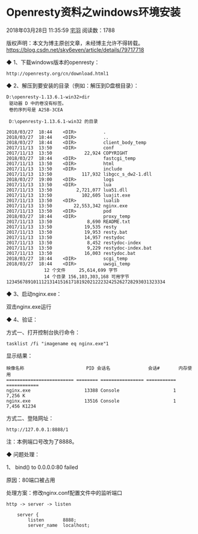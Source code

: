 # Openresty资料之windows环境安装

2018年03月28日 11:35:59 [宅羽](https://me.csdn.net/sky6even) 阅读数：1788

 版权声明：本文为博主原创文章，未经博主允许不得转载。	https://blog.csdn.net/sky6even/article/details/79717718

◆ 1、下载windows版本的openresty：

```
http://openresty.org/cn/download.html1
```

◆ 2、解压到要安装的目录（例如：解压到D盘根目录）：

```
D:\openresty-1.13.6.1-win32>dir
 驱动器 D 中的卷没有标签。
 卷的序列号是 A25B-3CEA

 D:\openresty-1.13.6.1-win32 的目录

2018/03/27  18:44    <DIR>          .
2018/03/27  18:44    <DIR>          ..
2018/03/27  18:44    <DIR>          client_body_temp
2017/11/13  13:50    <DIR>          conf
2017/11/13  13:50            22,924 COPYRIGHT
2018/03/27  18:44    <DIR>          fastcgi_temp
2017/11/13  13:50    <DIR>          html
2017/11/13  13:50    <DIR>          include
2017/11/13  13:50           117,932 libgcc_s_dw2-1.dll
2018/03/27  19:00    <DIR>          logs
2017/11/13  13:50    <DIR>          lua
2017/11/13  13:50         2,721,077 lua51.dll
2017/11/13  13:50           102,605 luajit.exe
2017/11/13  13:50    <DIR>          lualib
2017/11/13  13:50        22,553,342 nginx.exe
2017/11/13  13:50    <DIR>          pod
2018/03/27  18:44    <DIR>          proxy_temp
2017/11/13  13:50             8,690 README.txt
2017/11/13  13:50            19,535 resty
2017/11/13  13:50            19,953 resty.bat
2017/11/13  13:50            14,957 restydoc
2017/11/13  13:50             8,452 restydoc-index
2017/11/13  13:50             9,229 restydoc-index.bat
2017/11/13  13:50            16,003 restydoc.bat
2018/03/27  18:44    <DIR>          scgi_temp
2018/03/27  18:44    <DIR>          uwsgi_temp
              12 个文件     25,614,699 字节
              14 个目录 156,103,303,168 可用字节12345678910111213141516171819202122232425262728293031323334
```

◆ 3、启动nginx.exe：

双击nginx.exe运行 

◆ 4、验证：

方式一、打开控制台执行命令：

```
tasklist /fi "imagename eq nginx.exe"1
```

显示结果：

```
映像名称                       PID 会话名              会话#       内存使用
========================= ======== ================ =========== ============
nginx.exe                    13388 Console                    1      7,256 K
nginx.exe                    13516 Console                    1      7,456 K1234
```

方式二、登陆网址：

```
http://127.0.0.1:8888/1
```

注：本例端口号改为了8888。

◆ 问题处理：

1、 bind() to 0.0.0.0:80 failed

原因：80端口被占用

处理方案：修改nginx.conf配置文件中的监听端口

```
http -> server -> listen

    server {
        listen       8888;
        server_name  localhost;
```